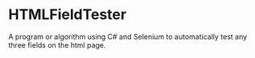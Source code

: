 # HTMLFieldTester
A program or algorithm using C# and Selenium to automatically test any three fields on the html page.
